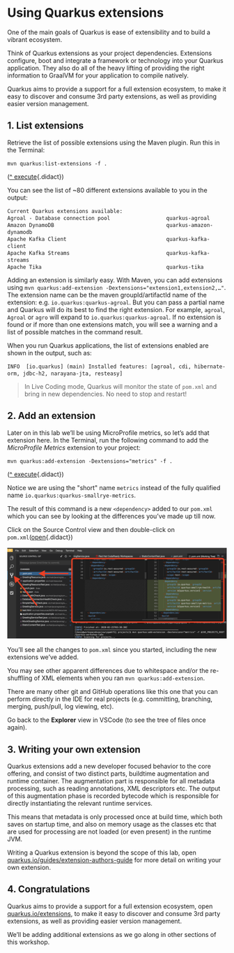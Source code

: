 # Using Quarkus extensions

One of the main goals of Quarkus is ease of extensibility and to build a vibrant ecosystem.

Think of Quarkus extensions as your project dependencies. Extensions configure, boot and integrate a framework or technology into your Quarkus application. They also do all of the heavy lifting of providing the right information to GraalVM for your application to compile natively.

Quarkus aims to provide a support for a full extension ecosystem, to make it easy to discover and consume 3rd party extensions, as well as providing easier version management.

## 1. List extensions

Retrieve the list of possible extensions using the Maven plugin. Run this in the Terminal:
```
mvn quarkus:list-extensions -f .
```
([^ execute](didact://?commandId=vscode.didact.sendNamedTerminalAString&text=QuarkusTerm$$mvn%20quarkus:list-extensions%20-f%20.&completion=mvn%20quarkus:list-extensions "Opens a new terminal and sends the command above"){.didact})

You can see the list of ~80 different extensions available to you in the output:
```
Current Quarkus extensions available:
Agroal - Database connection pool                  quarkus-agroal
Amazon DynamoDB                                    quarkus-amazon-dynamodb
Apache Kafka Client                                quarkus-kafka-client
Apache Kafka Streams                               quarkus-kafka-streams
Apache Tika                                        quarkus-tika
```

Adding an extension is similarly easy. With Maven, you can add extensions using `mvn quarkus:add-extension -Dextensions="extension1,extension2,…​"`. The extension name can be the maven groupId/artifactId name of the extension: e.g. `io.quarkus:quarkus-agroal`. But you can pass a partial name and Quarkus will do its best to find the right extension. For example, `agroal`, `Agroal` or `agro` will expand to `io.quarkus:quarkus-agroal`. If no extension is found or if more than one extensions match, you will see a warning and a list of possible matches in the command result.

When you run Quarkus applications, the list of extensions enabled are shown in the output, such as:
```
INFO  [io.quarkus] (main) Installed features: [agroal, cdi, hibernate-orm, jdbc-h2, narayana-jta, resteasy]
```

>In Live Coding mode, Quarkus will monitor the state of `pom.xml` and bring in new dependencies. No need to stop and restart!

## 2. Add an extension

Later on in this lab we’ll be using MicroProfile metrics, so let’s add that extension here. In the Terminal, run the following command to add the *MicroProfile Metrics* extension to your project:
```
mvn quarkus:add-extension -Dextensions="metrics" -f .
```
([^ execute](didact://?commandId=vscode.didact.sendNamedTerminalAString&text=QuarkusTerm$$mvn%20quarkus:add-extension%20-Dextensions="metrics"%20-f%20.&completion=mvn%20quarkus:add-extension "Opens a new terminal and sends the command above"){.didact})

Notice we are using the "short" name `metrics` instead of the fully qualified name `io.quarkus:quarkus-smallrye-metrics`.

The result of this command is a new `<dependency>` added to our `pom.xml` which you can see by looking at the differences you’ve made up till now.

Click on the Source Control view and then double-click on `pom.xml`([open](didact://?commandId=vscode.openFolder&projectFilePath=pom.xml&completion=Opened%20the%20pom.xml%20file "Opens the pom.xml file"){.didact})

![Diagram](docs/20-qextensions-gitdiff.png)

You’ll see all the changes to `pom.xml` since you started, including the new extensions we’ve added.

You may see other apparent differences due to whitespace and/or the re-shuffling of XML elements when you ran `mvn quarkus:add-extension`.

There are many other git and GitHub operations like this one that you can perform directly in the IDE for real projects (e.g. committing, branching, merging, push/pull, log viewing, etc).

Go back to the **Explorer** view in VSCode (to see the tree of files once again).

## 3. Writing your own extension

Quarkus extensions add a new developer focused behavior to the core offering, and consist of two distinct parts, buildtime augmentation and runtime container. The augmentation part is responsible for all metadata processing, such as reading annotations, XML descriptors etc. The output of this augmentation phase is recorded bytecode which is responsible for directly instantiating the relevant runtime services.

This means that metadata is only processed once at build time, which both saves on startup time, and also on memory usage as the classes etc that are used for processing are not loaded (or even present) in the runtime JVM.

Writing a Quarkus extension is beyond the scope of this lab, open  [quarkus.io/guides/extension-authors-guide](https://quarkus.io/guides/extension-authors-guide) for more detail on writing your own extension.

## 4. Congratulations

Quarkus aims to provide a support for a full extension ecosystem, open [quarkus.io/extensions](https://quarkus.io/extensions/), to make it easy to discover and consume 3rd party extensions, as well as providing easier version management.

We’ll be adding additional extensions as we go along in other sections of this workshop.
